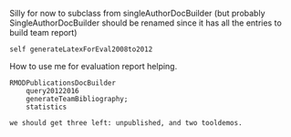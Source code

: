 Silly for now to subclass from singleAuthorDocBuilder (but probably SingleAuthorDocBuilder should be renamed since it has all the entries to build team report)

	self generateLatexForEval2008to2012

How to use me for evaluation report helping. 

	RMODPublicationsDocBuilder   
		query20122016
		generateTeamBibliography;
		statistics

	we should get three left: unpublished, and two tooldemos. 
	
	
		